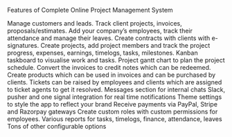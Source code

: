 Features of Complete Online Project Management System

Manage customers and leads. Track client projects, invoices, proposals/estimates.
Add your company’s employees, track their attendance and manage their leaves.
Create contracts with clients with e-signatures.
Create projects, add project members and track the project progress, expenses, earnings, timelogs, tasks, milestones.
Kanban taskboard to visualise work and tasks.
Project gantt chart to plan the project schedule.
Convert the invoices to credit notes which can be redeemed.
Create products which can be used in invoices and can be purchased by clients.
Tickets can be raised by employees and clients which are assigned to ticket agents to get it resolved.
Messages section for internal chats
Slack, pusher and one signal integration for real time notifications
Theme settings to style the app to reflect your brand
Receive payments via PayPal, Stripe and Razorpay gateways
Create custom roles with custom permissions for employees.
Various reports for tasks, timelogs, finance, attendance, leaves
Tons of other configurable options
